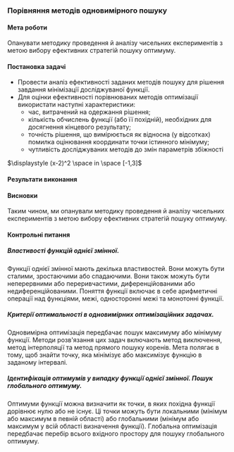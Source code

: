 ### Порівняння методів одновимірного пошуку

#### Мета роботи

Опанувати методику проведення й аналізу чисельних експериментів з метою вибору ефективних стратегій пошуку оптимуму.

#### Постановка задачі

- Провести аналіз ефективності заданих методів пошуку для рішення завдання мінімізації досліджуваної функції.
- Для оцінки ефективності порівнюваних методів оптимізації використати наступні характеристики:
  - час, витрачений на одержання рішення;
  - кількість обчислень функції (або її похідній), необхідних для досягнення кінцевого результату;
  - точність рішення, що вимірюється як відносна (у відсотках) помилка оцінювання координати точки істинного мінімуму;
  - чутливість досліджуваних методів до змін параметрів збіжності

$\displaystyle (x-2)^2 \space in \space [-1,3]$

#### Результати виконання

#### Висновки

Таким чином, ми опанували методику проведення й аналізу чисельних експериментів з метою вибору ефективних стратегій пошуку оптимуму.

#### Контрольні питання

##### Властивості функцій однієї змінної.

Функції однієї змінної мають декілька властивостей. Вони можуть бути сталими, зростаючими або спадаючими. Вони також можуть бути неперервними або переривчастими, диференційованими або недиференційованими. Поняття функції включає в себе арифметичні операції над функціями, межі, односторонні межі та монотонні функції.

##### Критерії оптимальності в одновимірних оптимізаційних задачах.

Одновимірна оптимізація передбачає пошук максимуму або мінімуму функції. Методи розв'язання цих задач включають метод виключення, метод інтерполяції та метод прямого пошуку коренів. Мета полягає в тому, щоб знайти точку, яка мінімізує або максимізує функцію в заданому інтервалі.

##### Ідентифікація оптимумів у випадку функції однієї змінної. Пошук глобального оптимуму.

Оптимуми функції можна визначити як точки, в яких похідна функції дорівнює нулю або не існує. Ці точки можуть бути локальними (мінімум або максимум в певній області) або глобальними (мінімум або максимум у всій області визначення функції). Глобальна оптимізація передбачає перебір всього вхідного простору для пошуку глобального оптимуму.
